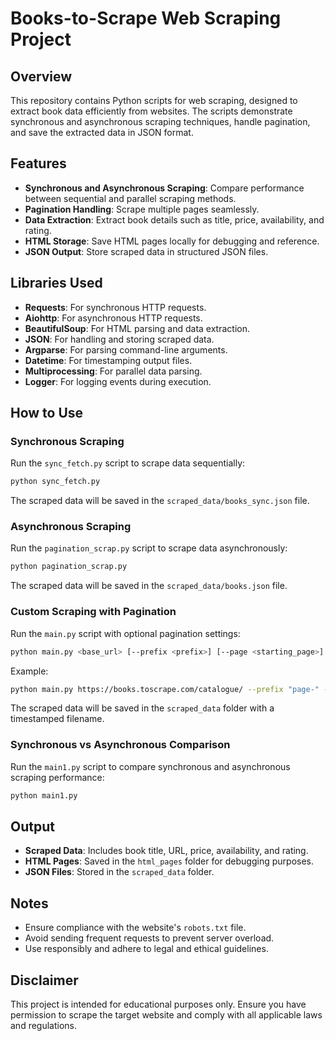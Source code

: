 # Books-to-Scrape Web Scraping Project

## Overview

This repository contains Python scripts for web scraping, designed to extract book data efficiently from websites. The scripts demonstrate synchronous and asynchronous scraping techniques, handle pagination, and save the extracted data in JSON format.

## Features

- **Synchronous and Asynchronous Scraping**: Compare performance between sequential and parallel scraping methods.
- **Pagination Handling**: Scrape multiple pages seamlessly.
- **Data Extraction**: Extract book details such as title, price, availability, and rating.
- **HTML Storage**: Save HTML pages locally for debugging and reference.
- **JSON Output**: Store scraped data in structured JSON files.

## Libraries Used

- **Requests**: For synchronous HTTP requests.
- **Aiohttp**: For asynchronous HTTP requests.
- **BeautifulSoup**: For HTML parsing and data extraction.
- **JSON**: For handling and storing scraped data.
- **Argparse**: For parsing command-line arguments.
- **Datetime**: For timestamping output files.
- **Multiprocessing**: For parallel data parsing.
- **Logger**: For logging events during execution.

## How to Use

### Synchronous Scraping
Run the `sync_fetch.py` script to scrape data sequentially:
```bash
python sync_fetch.py
```
The scraped data will be saved in the `scraped_data/books_sync.json` file.

### Asynchronous Scraping
Run the `pagination_scrap.py` script to scrape data asynchronously:
```bash
python pagination_scrap.py
```
The scraped data will be saved in the `scraped_data/books.json` file.

### Custom Scraping with Pagination
Run the `main.py` script with optional pagination settings:
```bash
python main.py <base_url> [--prefix <prefix>] [--page <starting_page>] [--suffix <suffix>] [--max_page <max_pages>]
```
Example:
```bash
python main.py https://books.toscrape.com/catalogue/ --prefix "page-" --page 1 --max_page 50
```
The scraped data will be saved in the `scraped_data` folder with a timestamped filename.

### Synchronous vs Asynchronous Comparison
Run the `main1.py` script to compare synchronous and asynchronous scraping performance:
```bash
python main1.py
```

## Output

- **Scraped Data**: Includes book title, URL, price, availability, and rating.
- **HTML Pages**: Saved in the `html_pages` folder for debugging purposes.
- **JSON Files**: Stored in the `scraped_data` folder.

## Notes

- Ensure compliance with the website's `robots.txt` file.
- Avoid sending frequent requests to prevent server overload.
- Use responsibly and adhere to legal and ethical guidelines.

## Disclaimer

This project is intended for educational purposes only. Ensure you have permission to scrape the target website and comply with all applicable laws and regulations.
